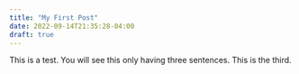 ```yaml
---
title: "My First Post"
date: 2022-09-14T21:35:28-04:00
draft: true
---
```


This is a test. You will see this only having three sentences. This is the third.
